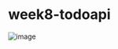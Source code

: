 # week8-todoapi
![image](https://user-images.githubusercontent.com/91465882/236683660-05aca4c9-d6a8-4de9-abec-96936c8b2465.png)

